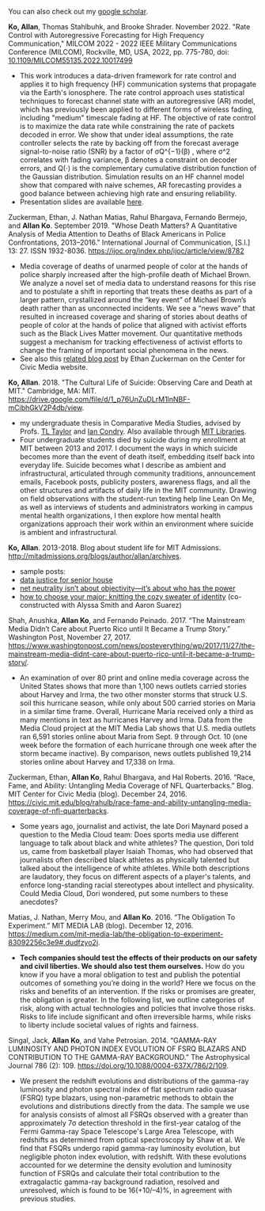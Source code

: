 You can also check out my [google scholar](https://scholar.google.com/citations?user=TMorEBgAAAAJ&hl=en&oi=ao).

**Ko, Allan**, Thomas Stahlbuhk, and Brooke Shrader. November 2022. "Rate Control with Autoregressive Forecasting for High Frequency Communication," MILCOM 2022 - 2022 IEEE Military Communications Conference (MILCOM), Rockville, MD, USA, 2022, pp. 775-780, doi: [10.1109/MILCOM55135.2022.10017499](https://doi.org/10.1109/MILCOM55135.2022.10017499)
- This work introduces a data-driven framework for rate control and applies it to high frequency (HF) communication systems that propagate via the Earth's ionosphere. The rate control approach uses statistical techniques to forecast channel state with an autoregressive (AR) model, which has previously been applied to different forms of wireless fading, including "medium" timescale fading at HF. The objective of rate control is to maximize the data rate while constraining the rate of packets decoded in error. We show that under ideal assumptions, the rate controller selects the rate by backing off from the forecast average signal-to-noise ratio (SNR) by a factor of σQ^{−1}(β) , where σ^2 correlates with fading variance, β denotes a constraint on decoder errors, and Q(⋅) is the complementary cumulative distribution function of the Gaussian distribution. Simulation results on an HF channel model show that compared with naive schemes, AR forecasting provides a good balance between achieving high rate and ensuring reliability.
- Presentation slides are available [here](https://drive.google.com/file/d/1mtfP7tWTtHbDajEFhUVcq5TAsxHw9HSn/view?usp=share_link).

Zuckerman, Ethan, J. Nathan Matias, Rahul Bhargava, Fernando Bermejo, and **Allan Ko**. September 2019. "Whose Death Matters? A Quantitative Analysis of Media Attention to Deaths of Black Americans in Police Confrontations, 2013–2016." International Journal of Communication, \[S.l.\] 13: 27. ISSN 1932-8036. https://ijoc.org/index.php/ijoc/article/view/8782
- Media coverage of deaths of unarmed people of color at the hands of police sharply increased after the high-profile death of Michael Brown. We analyze a novel set of media data to understand reasons for this rise and to postulate a shift in reporting that treats these deaths as part of a larger pattern, crystallized around the “key event” of Michael Brown’s death rather than as unconnected incidents. We see a “news wave” that resulted in increased coverage and sharing of stories about deaths of people of color at the hands of police that aligned with activist efforts such as the Black Lives Matter movement. Our quantitative methods suggest a mechanism for tracking effectiveness of activist efforts to change the framing of important social phenomena in the news.
- See also this [related blog post](https://civic.mit.edu/2019/10/02/whose-deaths-matter-new-research-on-black-lives-matter-and-media-attention/) by Ethan Zuckerman on the Center for Civic Media website.

**Ko, Allan**. 2018. "The Cultural Life of Suicide: Observing Care and Death at MIT." Cambridge, MA: MIT. https://drive.google.com/file/d/1_p76UnZuDLrM1lnNBF-mCibhGkV2P4db/view.
- my undergraduate thesis in Comparative Media Studies, advised by Profs. [TL Taylor](https://cmsw.mit.edu/profile/tl-taylor/) and [Ian Condry](https://cmsw.mit.edu/profile/ian-condry/). Also available through [MIT Libraries](https://lib.mit.edu/record/cat00916a/mit.002803933).
- Four undergraduate students died by suicide during my enrollment at MIT between 2013 and 2017. I document the ways in which suicide becomes more than the event of death itself, embedding itself back into everyday life. Suicide becomes what I describe as ambient and infrastructural, articulated through community traditions, announcement emails, Facebook posts, publicity posters, awareness flags, and all the other structures and artifacts of daily life in the MIT community. Drawing on field observations with the student-run texting help line Lean On Me, as well as interviews of students and administrators working in campus mental health organizations, I then explore how mental health organizations approach their work within an environment where suicide is ambient and infrastructural.

**Ko, Allan**. 2013-2018. Blog about student life for MIT Admissions. http://mitadmissions.org/blogs/author/allan/archives.
- sample posts:
- [data justice for senior house](http://mitadmissions.org/blogs/entry/data-justice-for-senior-house)
- [net neutrality isn’t about objectivity—it’s about who has the power](http://mitadmissions.org/blogs/entry/neutrality-isnt-about-objectivity-its-about-who-has-the-power)
- [how to choose your major: knitting the cozy sweater of identity](http://mitadmissions.org/blogs/entry/how-to-choose-your-major) (co-constructed with Alyssa Smith and Aaron Suarez)

Shah, Anushka, **Allan Ko**, and Fernando Peinado. 2017. “The Mainstream Media Didn’t Care about Puerto Rico until It Became a Trump Story.” Washington Post, November 27, 2017. https://www.washingtonpost.com/news/posteverything/wp/2017/11/27/the-mainstream-media-didnt-care-about-puerto-rico-until-it-became-a-trump-story/.
- An examination of over 80 print and online media coverage across the United States shows that more than 1,100 news outlets carried stories about Harvey and Irma, the two other monster storms that struck U.S. soil this hurricane season, while only about 500 carried stories on Maria in a similar time frame. Overall, Hurricane Maria received only a third as many mentions in text as hurricanes Harvey and Irma. Data from the Media Cloud project at the MIT Media Lab shows that U.S. media outlets ran 6,591 stories online about Maria from Sept. 9 through Oct. 10 (one week before the formation of each hurricane through one week after the storm became inactive). By comparison, news outlets published 19,214 stories online about Harvey and 17,338 on Irma.

Zuckerman, Ethan, **Allan Ko**, Rahul Bhargava, and Hal Roberts. 2016. “Race, Fame, and Ability: Untangling Media Coverage of NFL Quarterbacks.” Blog. MIT Center for Civic Media (blog). December 24, 2016. https://civic.mit.edu/blog/rahulb/race-fame-and-ability-untangling-media-coverage-of-nfl-quarterbacks.
- Some years ago, journalist and activist, the late Dori Maynard posed a question to the Media Cloud team: Does sports media use different language to talk about black and white athletes? The question, Dori told us, came from basketball player Isaiah Thomas, who had observed that journalists often described black athletes as physically talented but talked about the intelligence of white athletes. While both descriptions are laudatory, they focus on different aspects of a player's talents, and enforce long-standing racial stereotypes about intellect and physicality. Could Media Cloud, Dori wondered, put some numbers to these anecdotes?

Matias, J. Nathan, Merry Mou, and **Allan Ko**. 2016. “The Obligation To Experiment.” MIT MEDIA LAB (blog). December 12, 2016. https://medium.com/mit-media-lab/the-obligation-to-experiment-83092256c3e9#.dudfzyo2j.
- **Tech companies should test the effects of their products on our safety and civil liberties. We should also test them ourselves.** How do you know if you have a moral obligation to test and publish the potential outcomes of something you’re doing in the world? Here we focus on the risks and benefits of an intervention. If the risks or promises are greater, the obligation is greater. In the following list, we outline categories of risk, along with actual technologies and policies that involve those risks. Risks to life include significant and often irreversible harms, while risks to liberty include societal values of rights and fairness.

Singal, Jack, **Allan Ko**, and Vahe Petrosian. 2014. “GAMMA-RAY LUMINOSITY AND PHOTON INDEX EVOLUTION OF FSRQ BLAZARS AND CONTRIBUTION TO THE GAMMA-RAY BACKGROUND.” The Astrophysical Journal 786 (2): 109. https://doi.org/10.1088/0004-637X/786/2/109.
- We present the redshift evolutions and distributions of the gamma-ray luminosity and photon spectral index of flat spectrum radio quasar (FSRQ) type blazars, using non-parametric methods to obtain the evolutions and distributions directly from the data. The sample we use for analysis consists of almost all FSRQs observed with a greater than approximately 7σ detection threshold in the first-year catalog of the Fermi Gamma-ray Space Telescope's Large Area Telescope, with redshifts as determined from optical spectroscopy by Shaw et al. We find that FSQRs undergo rapid gamma-ray luminosity evolution, but negligible photon index evolution, with redshift. With these evolutions accounted for we determine the density evolution and luminosity function of FSRQs and calculate their total contribution to the extragalactic gamma-ray background radiation, resolved and unresolved, which is found to be 16(+10/–4)%, in agreement with previous studies.
